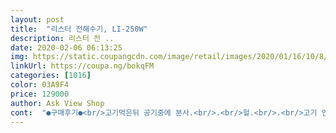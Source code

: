 ```yaml
---
layout: post 
title:  "리스터 전해수기, LI-250W" 
description: 리스터 전 ..
date: 2020-02-06 06:13:25 
img: https://static.coupangcdn.com/image/retail/images/2020/01/16/10/8/bab39087-fb01-4622-a7eb-50c813b64e09.jpg 
linkUrl: https://coupa.ng/bokqFM 
categories: [1016] 
color: 03A9F4 
price: 129000 
author: Ask View Shop 
cont:  "●구매후기●<br/>고기먹은뒤 공기중에 분사.<br/>.<br/>헐.<br/>.<br/>고기 언제먹었지?<br/>그러나 아주 잘쓰고 있다눈.<br/>.<br/>ㅎ.<br/>ㅎ<br/>누가쓴게 아니라 온도차때문에 습기가 있는건가봄 새제품이 맞네요.<br/>  참고하셔요.<br/><br/>늦게 누르면 안되요<br/>믿고 써야겠조?  소독이 되리라.<br/>.<br/>ㅋㅇㅋ 못믿고보는 스타일.<br/>.<br/><br/>비싼돈 주고사서 많이 만들어 지인들 나눠 주려고했는데 치아염소산수는 오래 사용 못한다고 하네요.<br/> 일주일정도밖에<br/>빨간불이 3분  파란불이 1분이예요.<br/><br/>사용하실때 전원버튼 3초 누르시면 1분작동 되고<br/>생각보다 크기가 작아서 깜짝 놀랐어요.<br/> 코로나 때문에 집안소독이 필요할것 같아서 소독제를 찾아보았으나 아이들이 있는 집이라 에탄올이 아이들에게는 좋지 않을것 같아 전해수기를 찾아보게 되었어요.<br/> 가격차가 많아서 중간 가격에 소독확인 후기 올려주신 분 계셔서 믿고 구입했어요.<br/> 물건 받아본 순간 조금 실망했어요.<br/> 생각보다작았서... <br/> ㅎㅎ 근데 이게 정말 이 제품의 최고의 장점 입니다.<br/><br/>소금넣지말고 수돗물만 넣고 써도 99.<br/>9프로 제균 된다 해요<br/>손님이 오시면 향이 없는 요녀석을 싹~~~뿌려주기까지... <br/>옷도 상하지 않고 기분도 나쁘지않게~~~^^<br/>아참 저도 처음에 실수했는데  동그란 실리콘캡 벗기고 쓰세요<br/>약국 소독제도 못구하는 저는 그래도 이거 품절안된거로 족하다 생각하려고요.<br/> 나름 침구랑 몸에 뿌릴수있어서 만족하면서 씁니다.<br/><br/>에탄올 소독제도 같이 사서 미세 스프레이에 넣어 같이 쓰는데 전해수를 뤌씬 많이 쓰게 되네요.<br/> 쓰임이 너무 많아요.<br/> 특히 수저나 도마는 에탄올 쓸때보다 더 자주 뿌리게 되고 야채 잔류 농약도 없애준다 해서 뿌려서 행구기도 하구요.<br/>  분무하는 재미도 쏠쏠합니다.<br/> 미세 분사가 너무 좋아요.<br/> 아이들도 엄청 제미있어 하는데 안전하기도 하니 더 마음에 듭니다.<br/><br/>오래사용하려면 냉장보관하면 3주쓸수있데요ㅜㅜ<br/>자고 일어나면 쾌쾌한 아들넘 침대에 싹... <br/>헐.<br/>.<br/>냄새가 사라지네... <br/>와우.<br/>.<br/>언빌리버블... <br/><br/>전원버튼 누른다음에 재빠르게 한번더 눌러야 3분작동 됩니다.<br/><br/>처음에 올때 누가 쓴것처럼 물기가득해서 기분나빠서 교환했는데 또 그러네요.<br/><br/>첨에 고무마개를 빼라는건지 말라는건지 엄청 고민하다 빼고 사용한다는걸 한참뒤에 검색해서 알게됨.<br/>.<br/>ㅋㅇㅋ 바붕.<br/><br/>한손으로 들고 막 뿌리면서 다닐수 있습니다.<br/><br/>회오리가 보여야 정상작동하는겁니다.<br/><br/>고기먹은뒤 공기중에 분사.<br/>.<br/>헐.<br/>.<br/>고기 언제먹었지?<br/>그러나 아주 잘쓰고 있다눈.<br/>.<br/>ㅎ.<br/>ㅎ<br/>누가쓴게 아니라 온도차때문에 습기가 있는건가봄 새제품이 맞네요.<br/>  참고하셔요.<br/><br/>늦게 누르면 안되요<br/>믿고 써야겠조?  소독이 되리라.<br/>.<br/>ㅋㅇㅋ 못믿고보는 스타일.<br/>.<br/><br/>비싼돈 주고사서 많이 만들어 지인들 나눠 주려고했는데 치아염소산수는 오래 사용 못한다고 하네요.<br/> 일주일정도밖에<br/>빨간불이 3분  파란불이 1분이예요.<br/><br/>사용하실때 전원버튼 3초 누르시면 1분작동 되고<br/>생각보다 크기가 작아서 깜짝 놀랐어요.<br/> 코로나 때문에 집안소독이 필요할것 같아서 소독제를 찾아보았으나 아이들이 있는 집이라 에탄올이 아이들에게는 좋지 않을것 같아 전해수기를 찾아보게 되었어요.<br/> 가격차가 많아서 중간 가격에 소독확인 후기 올려주신 분 계셔서 믿고 구입했어요.<br/> 물건 받아본 순간 조금 실망했어요.<br/> 생각보다작았서... <br/> ㅎㅎ 근데 이게 정말 이 제품의 최고의 장점 입니다.<br/><br/>소금넣지말고 수돗물만 넣고 써도 99.<br/>9프로 제균 된다 해요<br/>손님이 오시면 향이 없는 요녀석을 싹~~~뿌려주기까지... <br/>옷도 상하지 않고 기분도 나쁘지않게~~~^^<br/>아참 저도 처음에 실수했는데  동그란 실리콘캡 벗기고 쓰세요<br/>약국 소독제도 못구하는 저는 그래도 이거 품절안된거로 족하다 생각하려고요.<br/> 나름 침구랑 몸에 뿌릴수있어서 만족하면서 씁니다.<br/><br/>에탄올 소독제도 같이 사서 미세 스프레이에 넣어 같이 쓰는데 전해수를 뤌씬 많이 쓰게 되네요.<br/> 쓰임이 너무 많아요.<br/> 특히 수저나 도마는 에탄올 쓸때보다 더 자주 뿌리게 되고 야채 잔류 농약도 없애준다 해서 뿌려서 행구기도 하구요.<br/>  분무하는 재미도 쏠쏠합니다.<br/> 미세 분사가 너무 좋아요.<br/> 아이들도 엄청 제미있어 하는데 안전하기도 하니 더 마음에 듭니다.<br/><br/>오래사용하려면 냉장보관하면 3주쓸수있데요ㅜㅜ<br/>자고 일어나면 쾌쾌한 아들넘 침대에 싹... <br/>헐.<br/>.<br/>냄새가 사라지네... <br/>와우.<br/>.<br/>언빌리버블... <br/><br/>전원버튼 누른다음에 재빠르게 한번더 눌러야 3분작동 됩니다.<br/><br/>처음에 올때 누가 쓴것처럼 물기가득해서 기분나빠서 교환했는데 또 그러네요.<br/><br/>첨에 고무마개를 빼라는건지 말라는건지 엄청 고민하다 빼고 사용한다는걸 한참뒤에 검색해서 알게됨.<br/>.<br/>ㅋㅇㅋ 바붕.<br/><br/>한손으로 들고 막 뿌리면서 다닐수 있습니다.<br/><br/>회오리가 보여야 정상작동하는겁니다.<br/><br/>" 
---
```

